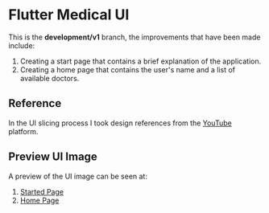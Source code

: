 # Flutter Medical UI

This is the **development/v1** branch, the improvements that have been made include:

1. Creating a start page that contains a brief explanation of the application.
2. Creating a home page that contains the user's name and a list of available doctors.

## Reference

In the UI slicing process I took design references from the [YouTube](https://youtu.be/u3Fq3xZqpz4?si=bYlf_sRbPohHBiWW) platform.

## Preview UI Image

A preview of the UI image can be seen at:

1. [Started Page](https://github.com/achmadfaizalawi/flutter_medical_ui/blob/development/v1/assets/preview_ui_images/started_page.png)
2. [Home Page](https://github.com/achmadfaizalawi/flutter_medical_ui/blob/development/v1/assets/preview_ui_images/home_page.png)